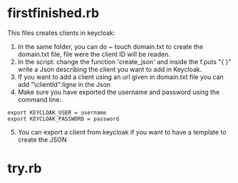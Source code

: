 # firstfinished.rb

This files creates clients in keycloak:
1. In the same folder, you can do ~ touch domain.txt to create the domain.txt file, file were the client ID will be readen.
2. In the script: change the function 'create_json' and inside the f.puts "{    }" write a Json describing the client you want to add in Keycloak.
3. If you want to add a client using an url given in domain.txt file you can add  "\clientId\":ligne  in the Json
4. Make sure you have exported the username and password using the command line:
```
export KEYCLOAK_USER = username
export KEYCLOAK_PASSWORD = password
```
5. You can export a client from keycloak if you want to have a template to create the JSON


# try.rb
